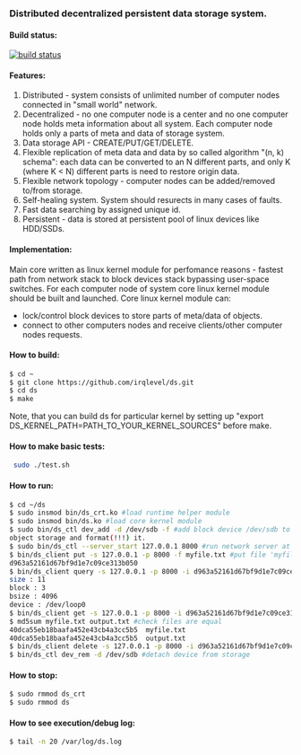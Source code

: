 ### Distributed decentralized persistent data storage system.

#### Build status:
[![build status](https://travis-ci.org/irqlevel/ds.svg?branch=master)](https://travis-ci.org/irqlevel/ds)

#### Features:
1. Distributed - system consists of unlimited number of computer nodes connected in
"small world" network.
2. Decentralized - no one computer node is a center and no one computer node
holds meta information about all system. Each computer node holds only a parts
of meta and data of storage system.
3. Data storage API - CREATE/PUT/GET/DELETE.
4. Flexible replication of meta data and data by so called algorithm "(n, k) schema":
each data can be converted to an N different parts, and only K (where K < N) different parts is need
to restore origin data.
5. Flexible network topology - computer nodes can be added/removed to/from
storage.
6. Self-healing system. System should resurects in many cases of faults.
7. Fast data searching by assigned unique id.
8. Persistent - data is stored at persistent pool of linux devices like HDD/SSDs.

#### Implementation:
Main core written as linux kernel module for perfomance reasons - fastest path
from network stack to block devices stack bypassing user-space switches.
For each computer node of system core linux kernel module should be built and launched.
Core linux kernel module can:
- lock/control block devices to store parts of meta/data of objects.
- connect to other computers nodes
and receive clients/other computer nodes requests.

#### How to build:
```sh
$ cd ~
$ git clone https://github.com/irqlevel/ds.git
$ cd ds
$ make
```
Note, that you can build ds for particular kernel by
setting up "export DS_KERNEL_PATH=PATH_TO_YOUR_KERNEL_SOURCES" before make.

#### How to make basic tests:
```sh
 sudo ./test.sh
```

#### How to run:
```sh
$ cd ~/ds
$ sudo insmod bin/ds_crt.ko #load runtime helper module
$ sudo insmod bin/ds.ko #load core kernel module
$ sudo bin/ds_ctl dev_add -d /dev/sdb -f #add block device /dev/sdb to 
object storage and format(!!!) it.
$ sudo bin/ds_ctl --server_start 127.0.0.1 8000 #run network server at 127.0.0.1:8000
$ bin/ds_client put -s 127.0.0.1 -p 8000 -f myfile.txt #put file 'myfile.txt' inside storage
d963a52161d67bf9d1e7c09ce313b050
$ bin/ds_client query -s 127.0.0.1 -p 8000 -i d963a52161d67bf9d1e7c09ce313b050 #query stored file(object)
size : 11
block : 3
bsize : 4096
device : /dev/loop0
$ bin/ds_client get -s 127.0.0.1 -p 8000 -i d963a52161d67bf9d1e7c09ce313b050 -f output.txt #read file back from storage
$ md5sum myfile.txt output.txt #check files are equal
40dca55eb18baafa452e43cb4a3cc5b5  myfile.txt
40dca55eb18baafa452e43cb4a3cc5b5  output.txt
$ bin/ds_client delete -s 127.0.0.1 -p 8000 -i d963a52161d67bf9d1e7c09ce313b050 #delete file from storage
$ bin/ds_ctl dev_rem -d /dev/sdb #detach device from storage
```
#### How to stop:
```sh
$ sudo rmmod ds_crt
$ sudo rmmod ds
```
#### How to see execution/debug log:
```sh
$ tail -n 20 /var/log/ds.log
```
